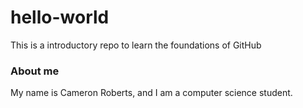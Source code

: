 # hello-world
This is a introductory repo to learn the foundations of GitHub
### About me
My name is Cameron Roberts, and I am a computer science student.
